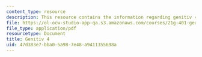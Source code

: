 ```yaml
---
content_type: resource
description: This resource contains the information regarding genitiv 4.
file: https://ol-ocw-studio-app-qa.s3.amazonaws.com/courses/21g-401-german-i-fall-2008/47d383e7bba05a987e48a9411355698a_MIT21G_401F08_genitiv4.pdf
file_type: application/pdf
resourcetype: Document
title: Genitiv 4
uid: 47d383e7-bba0-5a98-7e48-a9411355698a
---
```

